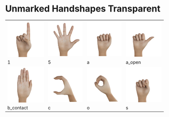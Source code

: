 # Unmarked Handshapes Transparent

<table>
  <tr>
    <td><img src="1_transparent.png" alt="1" width="120px"></td>
    <td><img src="5_transparent.png" alt="5" width="120px"></td>
    <td><img src="a_transparent.png" alt="a" width="120px"></td>
    <td><img src="a_open_transparent.png" alt="a_open" width="120px"></td>
   </tr>
  <tr>
    <td>1</td>
    <td>5</td>
    <td>a</td>
    <td>a_open</td>
   </tr>
  <tr>
    <td><img src="b_contact_transparent.png" alt="b_contact" width="120px"></td>
    <td><img src="c_transparent.png" alt="c" width="120px"></td>
    <td><img src="o_transparent.png" alt="o" width="120px"></td>
    <td><img src="s_transparent.png" alt="s" width="120px"></td>
   </tr>
  <tr>
    <td>b_contact</td>
    <td>c</td>
    <td>o</td>
    <td>s</td>
   </tr>
</table>
